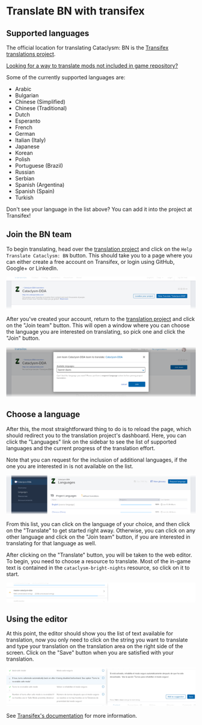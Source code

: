 # Translate BN with transifex

## Supported languages

The official location for translating Cataclysm: BN is the
[Transifex translations project][project].

[Looking for a way to translate mods not included in game repository?](../guides/mods.md)

Some of the currently supported languages are:

- Arabic
- Bulgarian
- Chinese (Simplified)
- Chinese (Traditional)
- Dutch
- Esperanto
- French
- German
- Italian (Italy)
- Japanese
- Korean
- Polish
- Portuguese (Brazil)
- Russian
- Serbian
- Spanish (Argentina)
- Spanish (Spain)
- Turkish

Don't see your language in the list above? You can add it into the project at Transifex!

## Join the BN team

To begin translating, head over the [translation project][project] and click on the
`Help Translate Cataclysm: BN` button. This should take you to a page where you can either create a
free account on Transifex, or login using GitHub, Google+ or LinkedIn.

![Start translating](./img/start.png)

After you've created your account, return to the [translation project][project] and click on the
"Join team" button. This will open a window where you can choose the language you are interested on
translating, so pick one and click the "Join" button.

![Join project](./img/join.png)

## Choose a language

After this, the most straightforward thing to do is to reload the page, which should redirect you to
the translation project's dashboard. Here, you can click the "Languages" link on the sidebar to see
the list of supported languages and the current progress of the translation effort.

Note that you can request for the inclusion of additional languages, if the one you are interested
in is not available on the list.

![Language list](./img/languages.png)

From this list, you can click on the language of your choice, and then click on the "Translate" to
get started right away. Otherwise, you can click on any other language and click on the "Join team"
button, if you are interested in translating for that language as well.

After clicking on the "Translate" button, you will be taken to the web editor. To begin, you need to
choose a resource to translate. Most of the in-game text is contained in the
`cataclysm-bright-nights` resource, so click on it to start.

![Choose a resource](./img/resource.png)

## Using the editor

At this point, the editor should show you the list of text available for translation, now you only
need to click on the string you want to translate and type your translation on the translation area
on the right side of the screen. Click on the "Save" button when you are satisfied with your
translation.

![Web editor](./img/editor.png)

See [Transifex's documentation][docs] for more information.

[project]: https://app.transifex.com/bn-team/cataclysm-bright-nights
[docs]: https://docs.transifex.com/
